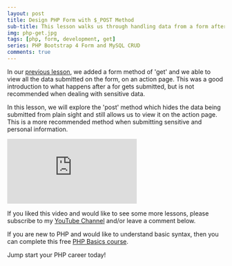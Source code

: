 ```yaml
---
layout: post
title: Design PHP Form with $_POST Method 
sub-title: This lesson walks us through handling data from a form after the submit button has been clicked, using the POST method
img: php-get.jpg
tags: [php, form, development, get]
series: PHP Bootstrap 4 Form and MySQL CRUD
comments: true
---
```


In our [previous lesson](https://trevoirwilliams.github.io/2019-10-25-php-get/), we added a form method of 'get' and we able to view all the data submitted on the form, on an action page. This was a good introduction to what happens after a for gets submitted, but is not recommended when dealing with sensitive data. 

In this lesson, we will explore the 'post' method which hides the data being submitted from plain sight and still allows us to view it on the action page. This is a more recommended method when submitting sensitive and personal information.  

<div class="well embed-container">
    <iframe  src="https://www.youtube.com/embed/JBQnoEf3zbU" frameborder="0" allow="accelerometer; autoplay; encrypted-media; gyroscope; picture-in-picture" allowfullscreen></iframe>
</div>

If you liked this video and would like to see some more lessons, please subscribe to my [YouTube Channel](http://bit.ly/2JlTIs4) and/or leave a comment below.


If you are new to PHP and would like to understand basic syntax, then you can complete this free [PHP Basics course](http://bit.ly/2nEh7NT). 

Jump start your PHP career today!